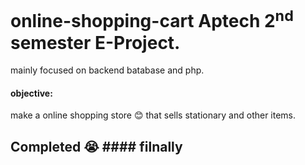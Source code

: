 # online-shopping-cart Aptech 2<sup>nd</sup> semester E-Project.

mainly focused on backend batabase and php.

#### objective:

make a online shopping store 😊 that sells stationary and other items.

## Completed 😭 #### filnally
